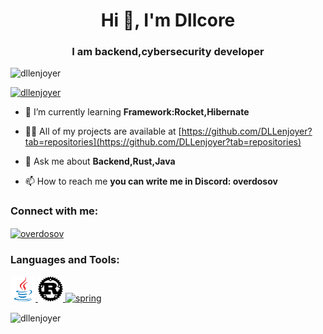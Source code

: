 <h1 align="center">Hi 👋, I'm Dllcore</h1>
<h3 align="center">I am backend,cybersecurity developer</h3>

<p align="left"> <img src="https://komarev.com/ghpvc/?username=dllenjoyer&label=Profile%20views&color=0e75b6&style=flat" alt="dllenjoyer" /> </p>

<p align="left"> <a href="https://github.com/ryo-ma/github-profile-trophy"><img src="https://github-profile-trophy.vercel.app/?username=dllenjoyer" alt="dllenjoyer" /></a> </p>

- 🌱 I’m currently learning **Framework:Rocket,Hibernate**

- 👨‍💻 All of my projects are available at [https://github.com/DLLenjoyer?tab=repositories](https://github.com/DLLenjoyer?tab=repositories)

- 💬 Ask me about **Backend,Rust,Java**

- 📫 How to reach me **you can write me in Discord: overdosov**

<h3 align="left">Connect with me:</h3>
<p align="left">
<a href="https://discord.gg/overdosov" target="blank"><img align="center" src="https://raw.githubusercontent.com/rahuldkjain/github-profile-readme-generator/master/src/images/icons/Social/discord.svg" alt="overdosov" height="30" width="40" /></a>
</p>

<h3 align="left">Languages and Tools:</h3>
<p align="left"> <a href="https://www.java.com" target="_blank" rel="noreferrer"> <img src="https://raw.githubusercontent.com/devicons/devicon/master/icons/java/java-original.svg" alt="java" width="40" height="40"/> </a> <a href="https://www.rust-lang.org" target="_blank" rel="noreferrer"> <img src="https://raw.githubusercontent.com/devicons/devicon/master/icons/rust/rust-plain.svg" alt="rust" width="40" height="40"/> </a> <a href="https://spring.io/" target="_blank" rel="noreferrer"> <img src="https://www.vectorlogo.zone/logos/springio/springio-icon.svg" alt="spring" width="40" height="40"/> </a> </p>

<p><img align="center" src="https://github-readme-stats.vercel.app/api/top-langs?username=dllenjoyer&show_icons=true&locale=en&layout=compact" alt="dllenjoyer" /></p>
